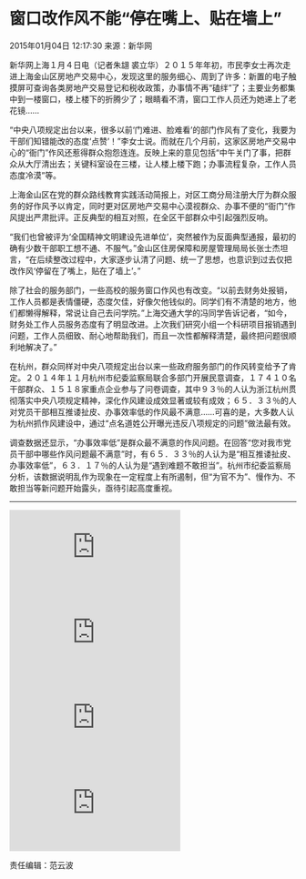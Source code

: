 # 窗口改作风不能“停在嘴上、贴在墙上”

2015年01月04日 12:17:30 来源：新华网 

新华网上海１月４日电（记者朱翃 裘立华）２０１５年年初，市民李女士再次走进上海金山区房地产交易中心，发现这里的服务细心、周到了许多：新置的电子触摸屏可查询各类房地产交易登记和税收政策，办事情不再“磕绊”了；主要业务都集中到一楼窗口，楼上楼下的折腾少了；眼睛看不清，窗口工作人员还为她递上了老花镜……

“中央八项规定出台以来，很多以前‘门难进、脸难看’的部门作风有了变化，我要为干部们知错能改的态度‘点赞’！”李女士说。而就在几个月前，这家区房地产交易中心的“衙门”作风还惹得群众抱怨连连。反映上来的意见包括“中午关门了事，把群众从大厅清出去；关键科室设在三楼，让人楼上楼下跑；办事流程复杂，工作人员态度冷漠”等。

上海金山区在党的群众路线教育实践活动简报上，对区工商分局注册大厅为群众服务的好作风予以肯定，同时更对区房地产交易中心漠视群众、办事不便的“衙门”作风提出严肃批评。正反典型的相互对照，在全区干部群众中引起强烈反响。

“我们也曾被评为‘全国精神文明建设先进单位’，突然被作为反面典型通报，最初的确有少数干部职工想不通、不服气。”金山区住房保障和房屋管理局局长张士杰坦言，“在后续整改过程中，大家逐步认清了问题、统一了思想，也意识到过去仅把改作风‘停留在了嘴上，贴在了墙上’。”

除了社会的服务部门，一些高校的服务窗口作风也有改变。“以前去财务处报销，工作人员都是表情僵硬，态度欠佳，好像欠他钱似的。同学们有不清楚的地方，他们都懒得解释，常说让自己去问学院。”上海交通大学的冯同学告诉记者，“如今，财务处工作人员服务态度有了明显改进。上次我们研究小组一个科研项目报销遇到问题，工作人员细致、耐心地帮助我们，而且一次性都解释清楚，最终把问题很顺利地解决了。”

在杭州，群众同样对中央八项规定出台以来一些政府服务部门的作风转变给予了肯定。２０１４年１１月杭州市纪委监察局联合多部门开展民意调查，１７４１０名干部群众、１５１８家重点企业参与了问卷调查，其中９３％的人认为浙江杭州贯彻落实中央八项规定精神，深化作风建设成效显著或较有成效；６５．３３％的人对党员干部相互推诿扯皮、办事效率低的作风最不满意……可喜的是，大多数人认为杭州抓作风建设中，通过“点名道姓公开曝光违反八项规定的问题”做法最有效。

调查数据还显示，“办事效率低”是群众最不满意的作风问题。在回答“您对我市党员干部中哪些作风问题最不满意”时，有６５．３３％的人认为是“相互推诿扯皮、办事效率低”，６３．１７％的人认为是“遇到难题不敢担当”。杭州市纪委监察局分析，该数据说明乱作为现象在一定程度上有所遏制，但“为官不为”、慢作为、不敢担当等新问题开始露头，亟待引起高度重视。

---

![黄河山西临猗段现大面积流凌 拆除浮桥为流凌“让路”](http://news.xinhuanet.com/local/2015-01/04/c_127355010.htm)  
![广西小伙拉着轮椅携患病女友游全国](http://news.xinhuanet.com/local/2015-01/04/c_127355017.htm)  
![赵本山刘老根会馆奢华内景曝光 最低消费18万(图)](http://news.xinhuanet.com/legal/2015-01/04/c_127355635.htm)  
![云南大理600多年古城楼被烧毁](http://news.xinhuanet.com/local/2015-01/03/c_127354201.htm)  

责任编辑：范云波